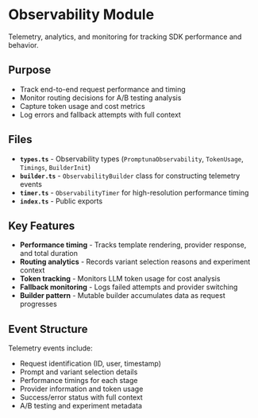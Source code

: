 # Observability Module

Telemetry, analytics, and monitoring for tracking SDK performance and behavior.

## Purpose

- Track end-to-end request performance and timing
- Monitor routing decisions for A/B testing analysis
- Capture token usage and cost metrics
- Log errors and fallback attempts with full context

## Files

- **`types.ts`** - Observability types (`PromptunaObservability`, `TokenUsage`, `Timings`, `BuilderInit`)
- **`builder.ts`** - `ObservabilityBuilder` class for constructing telemetry events
- **`timer.ts`** - `ObservabilityTimer` for high-resolution performance timing
- **`index.ts`** - Public exports

## Key Features

- **Performance timing** - Tracks template rendering, provider response, and total duration
- **Routing analytics** - Records variant selection reasons and experiment context
- **Token tracking** - Monitors LLM token usage for cost analysis
- **Fallback monitoring** - Logs failed attempts and provider switching
- **Builder pattern** - Mutable builder accumulates data as request progresses

## Event Structure

Telemetry events include:
- Request identification (ID, user, timestamp)
- Prompt and variant selection details
- Performance timings for each stage
- Provider information and token usage
- Success/error status with full context
- A/B testing and experiment metadata
